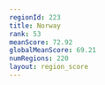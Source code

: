 ```yaml
---
regionId: 223
title: Norway
rank: 53
meanScore: 72.92
globalMeanScore: 69.21
numRegions: 220
layout: region_score
---
```

